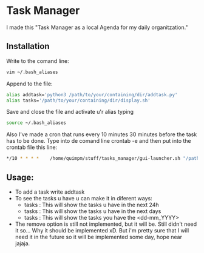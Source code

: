 # Task Manager

I made this "Task Manager as a local Agenda for my daily organitzation."

## Installation

Write to the comand line:
```bash
vim ~/.bash_aliases
```
Append to the file:
```bash
alias addtask='python3 /path/to/your/containing/dir/addtask.py'
alias tasks='/path/to/your/containing/dir/display.sh'
```
Save and close the file and activate u'r alias typing
```bash
source ~/.bash_aliases
```
Also I've made a cron that runs every 10 minutes 30 minutes before the task has to be done.
Type into de comand line crontab -e and then put into the crontab file this line:
```bash 
*/10 * * * *    /home/quimpm/stuff/tasks_manager/gui-launcher.sh "/path/to/your/containing/dir/notify.sh"
```

## Usage:
* To add a task write addtask
* To see the tasks u have u can make it in diferent ways:
    * tasks : This will show the tasks u have in the next 24h
    * tasks <number>: This will show the tasks u have in the next <number> days
    * tasks <dd-mm-YYYY>: This will show the tasks you have the <dd-mm_YYYY>
* The remove option is still not implemented, but it will be. Still didn't need it so... Why it should be implemented xD. But i'm pretty sure that I will need it in the future so it will be implemented some day, hope near jajaja.